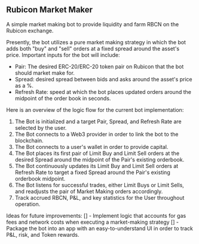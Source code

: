 ## Rubicon Market Maker

A simple market making bot to provide liquidity and farm RBCN on the Rubicon exchange.

Presently, the bot utilizes a pure market making strategy in which the bot adds both "buy" and "sell" orders at a fixed spread around the asset's price. Important inputs for the bot will include:

- Pair: The desired ERC-20/ERC-20 token pair on Rubicon that the bot should market make for.
- Spread: desired spread between bids and asks around the asset's price as a %.
- Refresh Rate: speed at which the bot places updated orders around the midpoint of the order book in seconds.

Here is an overview of the logic flow for the current bot implementation:

1. The Bot is initialized and a target Pair, Spread, and Refresh Rate are selected by the user.
2. The Bot connects to a Web3 provider in order to link the bot to the blockchain.
3. The Bot connects to a user's wallet in order to provide capital.
4. The Bot places its first pair of Limit Buy and Limit Sell orders at the desired Spread around the midpoint of the Pair's existing orderbook.
5. The Bot continuously updates its Limit Buy and Limit Sell orders at Refresh Rate to target a fixed Spread around the Pair's existing orderbook midpoint.
6. The Bot listens for successful trades, either Limit Buys or Limit Sells, and readjusts the pair of Market Making orders accordingly.
7. Track accrued RBCN, P&L, and key statistics for the User throughout operation.

Ideas for future improvements:
[] - Implement logic that accounts for gas fees and network costs when executing a market-making strategy
[] - Package the bot into an app with an easy-to-understand UI in order to track P&L, risk, and Token rewards.
